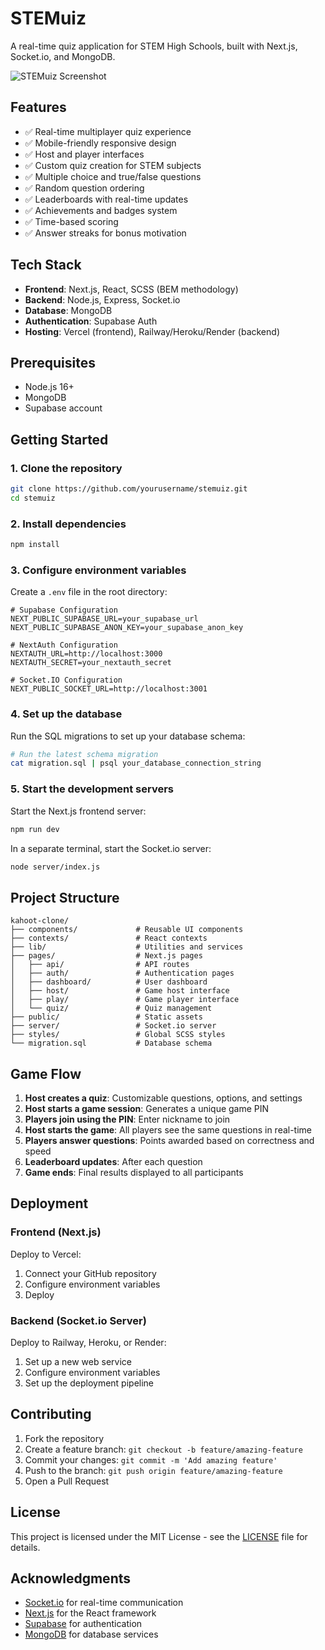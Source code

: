 # STEMuiz

A real-time quiz application for STEM High Schools, built with Next.js, Socket.io, and MongoDB.

![STEMuiz Screenshot](screenshot.png)

## Features

- ✅ Real-time multiplayer quiz experience
- ✅ Mobile-friendly responsive design
- ✅ Host and player interfaces
- ✅ Custom quiz creation for STEM subjects
- ✅ Multiple choice and true/false questions
- ✅ Random question ordering
- ✅ Leaderboards with real-time updates
- ✅ Achievements and badges system
- ✅ Time-based scoring
- ✅ Answer streaks for bonus motivation

## Tech Stack

- **Frontend**: Next.js, React, SCSS (BEM methodology)
- **Backend**: Node.js, Express, Socket.io
- **Database**: MongoDB
- **Authentication**: Supabase Auth
- **Hosting**: Vercel (frontend), Railway/Heroku/Render (backend)

## Prerequisites

- Node.js 16+
- MongoDB
- Supabase account

## Getting Started

### 1. Clone the repository

```bash
git clone https://github.com/yourusername/stemuiz.git
cd stemuiz
```

### 2. Install dependencies

```bash
npm install
```

### 3. Configure environment variables

Create a `.env` file in the root directory:

```
# Supabase Configuration
NEXT_PUBLIC_SUPABASE_URL=your_supabase_url
NEXT_PUBLIC_SUPABASE_ANON_KEY=your_supabase_anon_key

# NextAuth Configuration
NEXTAUTH_URL=http://localhost:3000
NEXTAUTH_SECRET=your_nextauth_secret

# Socket.IO Configuration
NEXT_PUBLIC_SOCKET_URL=http://localhost:3001
```

### 4. Set up the database

Run the SQL migrations to set up your database schema:

```bash
# Run the latest schema migration
cat migration.sql | psql your_database_connection_string
```

### 5. Start the development servers

Start the Next.js frontend server:

```bash
npm run dev
```

In a separate terminal, start the Socket.io server:

```bash
node server/index.js
```

## Project Structure

```
kahoot-clone/
├── components/             # Reusable UI components
├── contexts/               # React contexts
├── lib/                    # Utilities and services
├── pages/                  # Next.js pages
│   ├── api/                # API routes
│   ├── auth/               # Authentication pages
│   ├── dashboard/          # User dashboard
│   ├── host/               # Game host interface
│   ├── play/               # Game player interface
│   └── quiz/               # Quiz management
├── public/                 # Static assets
├── server/                 # Socket.io server
├── styles/                 # Global SCSS styles
└── migration.sql           # Database schema
```

## Game Flow

1. **Host creates a quiz**: Customizable questions, options, and settings
2. **Host starts a game session**: Generates a unique game PIN
3. **Players join using the PIN**: Enter nickname to join
4. **Host starts the game**: All players see the same questions in real-time
5. **Players answer questions**: Points awarded based on correctness and speed
6. **Leaderboard updates**: After each question
7. **Game ends**: Final results displayed to all participants

## Deployment

### Frontend (Next.js)

Deploy to Vercel:
1. Connect your GitHub repository
2. Configure environment variables
3. Deploy

### Backend (Socket.io Server)

Deploy to Railway, Heroku, or Render:
1. Set up a new web service
2. Configure environment variables
3. Set up the deployment pipeline

## Contributing

1. Fork the repository
2. Create a feature branch: `git checkout -b feature/amazing-feature`
3. Commit your changes: `git commit -m 'Add amazing feature'`
4. Push to the branch: `git push origin feature/amazing-feature`
5. Open a Pull Request

## License

This project is licensed under the MIT License - see the [LICENSE](LICENSE) file for details.

## Acknowledgments

- [Socket.io](https://socket.io/) for real-time communication
- [Next.js](https://nextjs.org/) for the React framework
- [Supabase](https://supabase.io/) for authentication
- [MongoDB](https://www.mongodb.com/) for database services